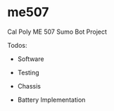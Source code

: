 # me507
Cal Poly ME 507 Sumo Bot Project

Todos:
* Software
 - Testing
* Chassis
 - Battery Implementation
